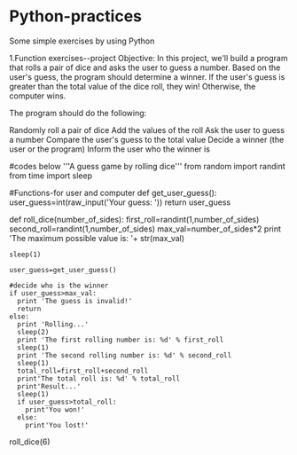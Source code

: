 # Python-practices
Some simple exercises by using Python

1.Function exercises--project 
Objective:
In this project, we'll build a program that rolls a pair of dice and asks the user to guess a number. Based on the user's guess, the program should determine a winner. If the user's guess is greater than the total value of the dice roll, they win! Otherwise, the computer wins.

The program should do the following:

Randomly roll a pair of dice
Add the values of the roll
Ask the user to guess a number
Compare the user's guess to the total value
Decide a winner (the user or the program)
Inform the user who the winner is

#codes below 
'''A guess game by rolling dice'''
from random import randint 
from time import sleep 

#Functions-for user and computer 
def get_user_guess():
    user_guess=int(raw_input('Your guess: '))
    return user_guess

def roll_dice(number_of_sides):
    first_roll=randint(1,number_of_sides)
    second_roll=randint(1,number_of_sides)
    max_val=number_of_sides*2
    print 'The maximum possible value is: '+ str(max_val)
  
    sleep(1)

    user_guess=get_user_guess()

    #decide who is the winner 
    if user_guess>max_val:
      print 'The guess is invalid!'
      return
    else:
      print 'Rolling...'
      sleep(2)
      print 'The first rolling number is: %d' % first_roll
      sleep(1)
      print 'The second rolling number is: %d' % second_roll
      sleep(1)
      total_roll=first_roll+second_roll
      print'The total roll is: %d' % total_roll
      print'Result...'
      sleep(1)
      if user_guess>total_roll:
        print'You won!'
      else:
        print'You lost!'
 
roll_dice(6)
    
  
  
  
  
